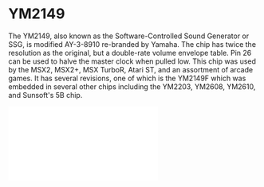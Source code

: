 # YM2149

The YM2149, also known as the Software-Controlled Sound Generator or SSG, is modified AY-3-8910 re-branded by Yamaha. The chip has twice the resolution as the original, but a double-rate volume envelope table. Pin 26 can be used to halve the master clock when pulled low. This chip was used by the MSX2, MSX2+, MSX TurboR, Atari ST, and an assortment of arcade games. It has several revisions, one of which is the YM2149F which was embedded in several other chips including the YM2203, YM2608, YM2610, and Sunsoft's 5B chip.


<iframe src="//player.bilibili.com/player.html?aid=443839389&bvid=BV1jL411B7qz&cid=1132862406&page=1" scrolling="no" border="0" frameborder="no" framespacing="0" allowfullscreen="true"> </iframe>

